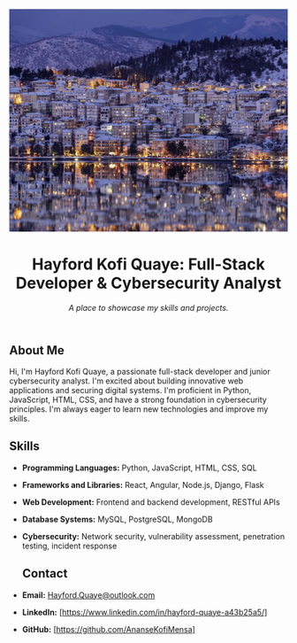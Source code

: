 <header>
  <img src="https://github.com/AnanseKofiMensa/images/raw/main/My_images.jpg" alt="Your Image" width="1280">

  # Hayford Kofi Quaye: Full-Stack Developer & Cybersecurity Analyst

  _A place to showcase my skills and projects._

</header>

## About Me

Hi, I'm Hayford Kofi Quaye, a passionate full-stack developer and junior cybersecurity analyst. I'm excited about building innovative web applications and securing digital systems. I'm proficient in Python, JavaScript, HTML, CSS, and have a strong foundation in cybersecurity principles. I'm always eager to learn new technologies and improve my skills.
<footer>

## Skills

* **Programming Languages:** Python, JavaScript, HTML, CSS, SQL
* **Frameworks and Libraries:** React, Angular, Node.js, Django, Flask
* **Web Development:** Frontend and backend development, RESTful APIs
* **Database Systems:** MySQL, PostgreSQL, MongoDB
* **Cybersecurity:** Network security, vulnerability assessment, penetration testing, incident response

  ## Contact

* **Email:** Hayford.Quaye@outlook.com
* **LinkedIn:** [https://www.linkedin.com/in/hayford-quaye-a43b25a5/]
* **GitHub:** [https://github.com/AnanseKofiMensa]

<!---**[Optional]** 
 Consider including a contact form for visitors to easily reach you. -->
</footer>
